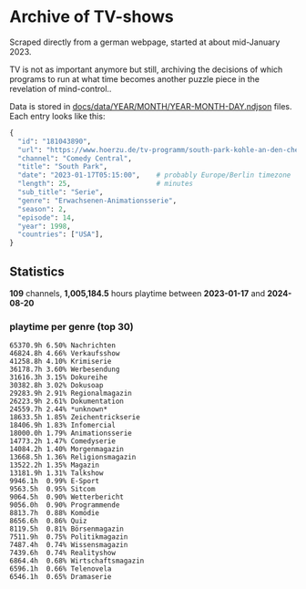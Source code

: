 # Archive of TV-shows

Scraped directly from a german webpage, started at about mid-January 2023.

TV is not as important anymore but still, archiving the decisions of which programs to run at what time
becomes another puzzle piece in the revelation of mind-control.. 

Data is stored in [docs/data/YEAR/MONTH/YEAR-MONTH-DAY.ndjson](docs/data/) files. 
Each entry looks like this:

```python
{
  "id": "181043890", 
  "url": "https://www.hoerzu.de/tv-programm/south-park-kohle-an-den-chefkoch/bid_181043890/", 
  "channel": "Comedy Central", 
  "title": "South Park", 
  "date": "2023-01-17T05:15:00",    # probably Europe/Berlin timezone 
  "length": 25,                     # minutes 
  "sub_title": "Serie", 
  "genre": "Erwachsenen-Animationsserie", 
  "season": 2, 
  "episode": 14, 
  "year": 1998, 
  "countries": ["USA"],
}
```

## Statistics

**109** channels, **1,005,184.5** hours playtime between **2023-01-17** and **2024-08-20**


### playtime per genre (top 30)

    65370.9h 6.50% Nachrichten
    46824.8h 4.66% Verkaufsshow
    41258.8h 4.10% Krimiserie
    36178.7h 3.60% Werbesendung
    31616.3h 3.15% Dokureihe
    30382.8h 3.02% Dokusoap
    29283.9h 2.91% Regionalmagazin
    26223.9h 2.61% Dokumentation
    24559.7h 2.44% *unknown*
    18633.5h 1.85% Zeichentrickserie
    18406.9h 1.83% Infomercial
    18000.0h 1.79% Animationsserie
    14773.2h 1.47% Comedyserie
    14084.2h 1.40% Morgenmagazin
    13668.5h 1.36% Religionsmagazin
    13522.2h 1.35% Magazin
    13181.9h 1.31% Talkshow
    9946.1h  0.99% E-Sport
    9563.5h  0.95% Sitcom
    9064.5h  0.90% Wetterbericht
    9056.0h  0.90% Programmende
    8813.7h  0.88% Komödie
    8656.6h  0.86% Quiz
    8119.5h  0.81% Börsenmagazin
    7511.9h  0.75% Politikmagazin
    7487.4h  0.74% Wissensmagazin
    7439.6h  0.74% Realityshow
    6864.4h  0.68% Wirtschaftsmagazin
    6596.1h  0.66% Telenovela
    6546.1h  0.65% Dramaserie
